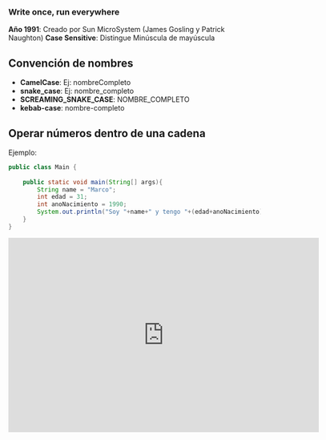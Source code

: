 ### Write once, run everywhere

**Año 1991**: Creado por Sun MicroSystem (James Gosling y Patrick Naughton)
**Case Sensitive**: Distingue Minúscula de mayúscula 
## Convención de nombres

- **CamelCase**: Ej: nombreCompleto
- **snake_case**: Ej: nombre_completo
- **SCREAMING_SNAKE_CASE**: NOMBRE_COMPLETO
- **kebab-case**: nombre-completo

## Operar números dentro de una cadena


Ejemplo: 

```java
public class Main {
    
    public static void main(String[] args){
        String name = "Marco";
        int edad = 31;
        int anoNacimiento = 1990;
        System.out.println("Soy "+name+" y tengo "+(edad+anoNacimiento)+ " años");        
    }
}

```


<p align="center">
<iframe
  src="https://carbon.now.sh/embed?bg=rgba%28205%2C223%2C239%2C1%29&t=blackboard&wt=sharp&l=text%2Fx-java&ds=true&dsyoff=21px&dsblur=68px&wc=true&wa=true&pv=13px&ph=15px&ln=true&fl=1&fm=Hack&fs=14px&lh=229%25&si=false&es=2x&wm=false&code=package%2520example%253B%250A%250Apublic%2520class%2520ExampleVariable%2520%257B%250A%2520%2520public%2520static%2520void%2520main%28String%255B%255D%2520args%29%257B%250A%2520%2520%2520%2520String%2520name%2520%253D%2520%2522Marco%2522%253B%250A%2520%2520%2520%2520int%2520age%2520%253D%252031%253B%250A%2520%2520%2520%2520System.out.println%28%2522I%27m%2520%2522%252Bname%252B%2522%2520and%2520have%2520%2522%252B%28age%29%252B%2522%2520old%2522%29%253B%250A%2520%2520%257D%250A%257D"
  style="width: 620px; height: 388px; border:0; transform: scale(1); overflow:hidden;"
  sandbox="allow-scripts allow-same-origin">
</iframe>
</p>
